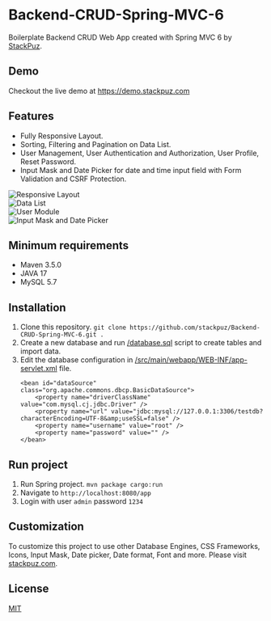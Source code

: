 # Backend-CRUD-Spring-MVC-6
Boilerplate Backend CRUD Web App created with Spring MVC 6 by [StackPuz](https://stackpuz.com).

## Demo
Checkout the live demo at https://demo.stackpuz.com

## Features
- Fully Responsive Layout.
- Sorting, Filtering and Pagination on Data List.
- User Management, User Authentication and Authorization, User Profile, Reset Password.
- Input Mask and Date Picker for date and time input field with Form Validation and CSRF Protection.

![Responsive Layout](https://stackpuz.com/img/feature/responsive.gif)  
![Data List](https://stackpuz.com/img/feature/list.gif)  
![User Module](https://stackpuz.com/img/feature/user.png)  
![Input Mask and Date Picker](https://stackpuz.com/img/feature/date.gif)

## Minimum requirements
- Maven 3.5.0
- JAVA 17
- MySQL 5.7

## Installation
1. Clone this repository. `git clone https://github.com/stackpuz/Backend-CRUD-Spring-MVC-6.git .`
2. Create a new database and run [/database.sql](/database.sql) script to create tables and import data.
3. Edit the database configuration in [/src/main/webapp/WEB-INF/app-servlet.xml](/src/main/webapp/WEB-INF/app-servlet.xml) file.
    ```
    <bean id="dataSource" class="org.apache.commons.dbcp.BasicDataSource">
        <property name="driverClassName" value="com.mysql.cj.jdbc.Driver" />
        <property name="url" value="jdbc:mysql://127.0.0.1:3306/testdb?characterEncoding=UTF-8&amp;useSSL=false" />
        <property name="username" value="root" />
        <property name="password" value="" />
    </bean>
    ```

## Run project

1. Run Spring project. `mvn package cargo:run`
2. Navigate to `http://localhost:8080/app`
3. Login with user `admin` password `1234`

## Customization
To customize this project to use other Database Engines, CSS Frameworks, Icons, Input Mask, Date picker, Date format, Font and more. Please visit [stackpuz.com](https://stackpuz.com).

## License

[MIT](https://opensource.org/licenses/MIT)